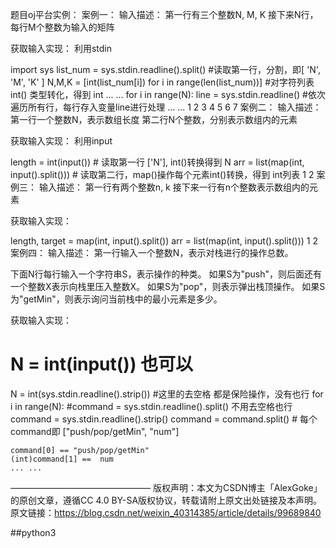 题目oj平台实例：
案例一：
输入描述：
第一行有三个整数N, M, K
接下来N行，每行M个整数为输入的矩阵

获取输入实现： 利用stdin

import sys
list_num = sys.stdin.readline().split()    #读取第一行，分割，即[ 'N', 'M', 'K' ]
N,M,K = [int(list_num[i]) for i in range(len(list_num))]    #对字符列表 int() 类型转化，得到 int
... ...
for i in range(N):
    line = sys.stdin.readline()    #依次遍历所有行，每行存入变量line进行处理
	... ...
1
2
3
4
5
6
7
案例二：
输入描述：
第一行一个整数N，表示数组长度
第二行N个整数，分别表示数组内的元素

获取输入实现： 利用input

length = int(input())    # 读取第一行 ['N'], int()转换得到 N
arr = list(map(int, input().split()))   # 读取第二行，map()操作每个元素int()转换，得到 int列表
1
2
案例三：
输入描述：
第一行有两个整数n, k
接下来一行有n个整数表示数组内的元素

获取输入实现：

length, target = map(int, input().split())
arr = list(map(int, input().split()))
1
2
案例四：
输入描述：
第一行输入一个整数N，表示对栈进行的操作总数。

下面N行每行输入一个字符串S，表示操作的种类。
如果S为"push"，则后面还有一个整数X表示向栈里压入整数X。
如果S为"pop"，则表示弹出栈顶操作。
如果S为"getMin"，则表示询问当前栈中的最小元素是多少。

获取输入实现：

# N = int(input())    也可以
N = int(sys.stdin.readline().strip())    #这里的去空格 都是保险操作，没有也行
for i in range(N):
	#command = sys.stdin.readline().split()    不用去空格也行
	command = sys.stdin.readline().strip()
	command = command.split()          # 每个command即 ["push/pop/getMin", "num"]

	command[0] == "push/pop/getMin"
	(int)command[1] ==  num
	... ...
————————————————
版权声明：本文为CSDN博主「AlexGoke」的原创文章，遵循CC 4.0 BY-SA版权协议，转载请附上原文出处链接及本声明。
原文链接：https://blog.csdn.net/weixin_40314385/article/details/99689840




##python3